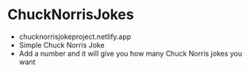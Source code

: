 # ChuckNorrisJokes
 - chucknorrisjokeproject.netlify.app
 - Simple Chuck Norris Joke
 - Add a number and it will give you how many Chuck Norris jokes you want
